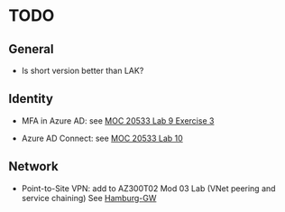 # TODO #

## General ##

- Is short version better than LAK?

## Identity ##

- MFA in Azure AD:
see [MOC 20533 Lab 9 Exercise 3](https://github.com/www42/20533-ImplementingMicrosoftAzureInfrastructureSolutions/blob/master/Instructions/20533E_LAB_09.md)

- Azure AD Connect:
see [MOC 20533 Lab 10](https://github.com/www42/20533-ImplementingMicrosoftAzureInfrastructureSolutions/blob/master/Instructions/20533E_LAB_10.md)


## Network ##

- Point-to-Site VPN: add to AZ300T02 Mod 03 Lab (VNet peering and service chaining) See [Hamburg-GW](https://github.com/www42/aztraining/blob/master/Point-to-Site_VPN/Point-to-Site_VPN.1.md)